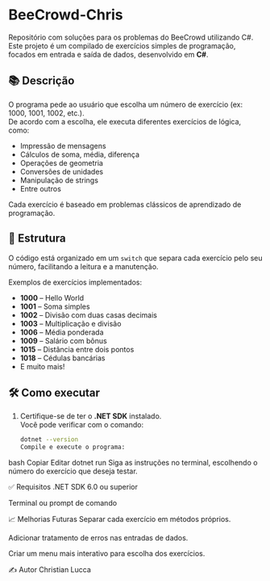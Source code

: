 # BeeCrowd-Chris
Repositório com soluções para os problemas do BeeCrowd utilizando C#.
Este projeto é um compilado de exercícios simples de programação, focados em entrada e saída de dados, desenvolvido em **C#**.

## 📚 Descrição

O programa pede ao usuário que escolha um número de exercício (ex: 1000, 1001, 1002, etc.).  
De acordo com a escolha, ele executa diferentes exercícios de lógica, como:

- Impressão de mensagens
- Cálculos de soma, média, diferença
- Operações de geometria
- Conversões de unidades
- Manipulação de strings
- Entre outros

Cada exercício é baseado em problemas clássicos de aprendizado de programação.

## 📂 Estrutura

O código está organizado em um `switch` que separa cada exercício pelo seu número, facilitando a leitura e a manutenção.

Exemplos de exercícios implementados:
- **1000** – Hello World
- **1001** – Soma simples
- **1002** – Divisão com duas casas decimais
- **1003** – Multiplicação e divisão
- **1006** – Média ponderada
- **1009** – Salário com bônus
- **1015** – Distância entre dois pontos
- **1018** – Cédulas bancárias
- E muito mais!

## 🛠️ Como executar

1. Certifique-se de ter o **.NET SDK** instalado.  
   Você pode verificar com o comando:
   ```bash
   dotnet --version
   Compile e execute o programa:

bash
Copiar
Editar
dotnet run
Siga as instruções no terminal, escolhendo o número do exercício que deseja testar.

✅ Requisitos
.NET SDK 6.0 ou superior

Terminal ou prompt de comando

📈 Melhorias Futuras
Separar cada exercício em métodos próprios.

Adicionar tratamento de erros nas entradas de dados.

Criar um menu mais interativo para escolha dos exercícios.

✍️ Autor
Christian Lucca
